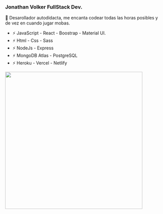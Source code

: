 

<!--
**jonathanvolker/jonathanvolker** is a ✨ _special_ ✨ repository because its `README.md` (this file) appears on your GitHub profile.

Here are some ideas to get you started:

- 🔭 I’m currently working on ...
- 🌱 I’m currently learning ...
- 👯 I’m looking to collaborate on ...
- 🤔 I’m looking for help with ...
- 💬 Ask me about ...
- 📫 How to reach me: ...
- 😄 Pronouns: ...
- ⚡ Fun fact: ...
-->


### Jonathan Volker FullStack Dev.

🔭 Desarollador autodidacta, me encanta codear todas las horas posibles y de vez en cuando jugar mobas.

- ⚡ JavaScript - React - Boostrap - Material UI.
- ⚡ Html - Css - Sass
- ⚡ NodeJs - Express 
- ⚡ MongoDB Atlas - PostgreSQL
- ⚡ Heroku - Vercel - Netlify


<p>
  <img height="440" src="https://www.redvirtual.bid/wp-content/uploads/2020/10/Web-Personal-MERN-Full-Stack-MongoDB-Express-React-y-Node.jpg" />
</p>

